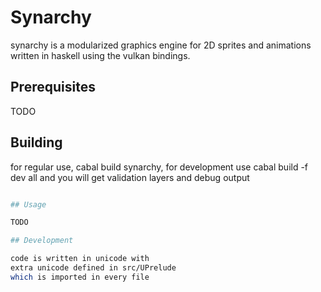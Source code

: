 # Synarchy

synarchy is a modularized graphics engine for 2D sprites and animations
written in haskell using the vulkan bindings.

## Prerequisites

TODO

## Building

for regular use, cabal build synarchy, for development use cabal build -f dev all and you will get validation layers and debug output

```bash

## Usage

TODO

## Development

code is written in unicode with
extra unicode defined in src/UPrelude
which is imported in every file
